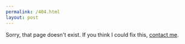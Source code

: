 ```yaml
---
permalink: /404.html
layout: post
---
```


  Sorry, that page doesn't exist. If you think I could fix this, [contact me](mailto:lars@walen.me).
